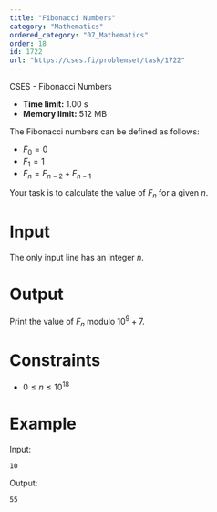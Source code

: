 ```yaml
---
title: "Fibonacci Numbers"
category: "Mathematics"
ordered_category: "07_Mathematics"
order: 18
id: 1722
url: "https://cses.fi/problemset/task/1722"
---
```


CSES - Fibonacci Numbers

  * **Time limit:** 1.00 s
  * **Memory limit:** 512 MB

The Fibonacci numbers can be defined as follows:

  * $F_0=0$
  * $F_1=1$
  * $F_n = F_{n-2}+F_{n-1}$

Your task is to calculate the value of $F_n$ for a given $n$.

# Input

The only input line has an integer $n$.

# Output

Print the value of $F_n$ modulo $10^9+7$.

# Constraints

  * $0 \le n \le 10^{18}$

# Example

Input:

    
    
    10
    

Output:

    
    
    55
    

